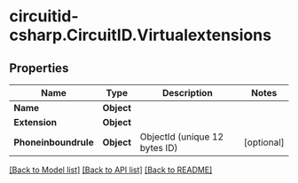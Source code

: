
# circuitid-csharp.CircuitID.Virtualextensions

## Properties

Name | Type | Description | Notes
------------ | ------------- | ------------- | -------------
**Name** | **Object** |  | 
**Extension** | **Object** |  | 
**Phoneinboundrule** | **Object** | ObjectId (unique 12 bytes ID) | [optional] 

[[Back to Model list]](../README.md#documentation-for-models)
[[Back to API list]](../README.md#documentation-for-api-endpoints)
[[Back to README]](../README.md)

